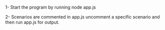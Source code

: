 1-  Start the program  by running node app.js

2-  Scenarios are commented in app.js uncomment a specific scenario and then run app.js for output.
